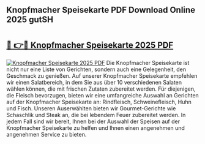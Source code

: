 ## Knopfmacher Speisekarte PDF Download Online 2025 gutSH

# <h2><a href="http://gc7v4w.nevu.top/?p=Knopfmacher+Speisekarte">🔗 👉🔴 Knopfmacher Speisekarte 2025 PDF</a></h2>

[![Knopfmacher Speisekarte 2025 PDF](https://i.imgur.com/dBaPXMq.png)](http://gc7v4w.nevu.top/?p=Knopfmacher+Speisekarte)
Die Knopfmacher Speisekarte ist nicht nur eine Liste von Gerichten, sondern auch eine Gelegenheit, den Geschmack zu genießen. Auf unserer Knopfmacher Speisekarte empfehlen wir einen Salatbereich, in dem Sie aus über 10 verschiedenen Salaten wählen können, die mit frischen Zutaten zubereitet werden. Für diejenigen, die Fleisch bevorzugen, bieten wir eine umfangreiche Auswahl an Gerichten auf der Knopfmacher Speisekarte an: Rindfleisch, Schweinefleisch, Huhn und Fisch. Unseren Auserwählten bieten wir Gourmet-Gerichte wie Schaschlik und Steak an, die bei lebendem Feuer zubereitet werden. In jedem Fall sind wir bereit, Ihnen bei der Auswahl der Speisen auf der Knopfmacher Speisekarte zu helfen und Ihnen einen angenehmen und angenehmen Service zu bieten.
